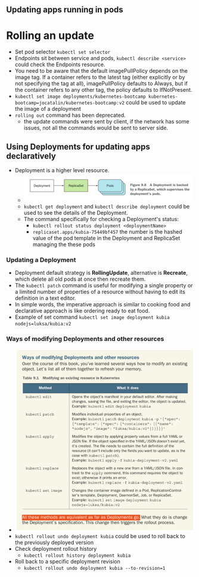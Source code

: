 ## Updating apps running in pods
# Rolling an update
* Set pod selector `kubectl set selector` 
* Endpoints sit between service and pods, `kubectl describe <service>` could check the Endpoints resource.
* You need to be aware that the default imagePullPolicy depends on the image tag. If a container refers to the latest tag (either explicitly or by not specifying the tag at all), imagePullPolicy defaults to Always, but if the container refers to any other tag, the policy defaults to IfNotPresent.
* `kubectl set image deployments/kubernetes-bootcamp kubernetes-bootcamp=jocatalin/kubernetes-bootcamp:v2` could be used to update the image of a deployment
* `rolling out` command has been deprecated.
  * the update commands were sent by client, if the network has some issues, not all the commands would be sent to server side.
## Using Deployments for updating apps declaratively
* Deployment is a higher level resource.
  * ![](2022-12-28-20-42-00.png)
  * `kubectl get deployment` and `kubectl describe deployment` could be used to see the details of the Deployment.
  * The command specifically for checking a Deployment's status:
    * `kubectl rollout status deployment <deploymentName>`
    * `replicaset.apps/kubia-75449bf457` the number is the hashed value of the pod template in the Deployment and ReplicaSet managing the these pods
### Updating a Deployment
* Deployment default strategy is **RollingUpdate**, alternative is **Recreate**, which delete all old pods at once then recreate them.
* The `kubectl patch` command is useful for modifying a single property or a limited number of properties of a resource without having to edit its definition in a text editor.
* In simple words, the imperative approach is similar to cooking food and declarative approach is like ordering ready to eat food.
* Example of set command `kubectl set image deployment kubia nodejs=luksa/kubia:v2`
### Ways of modifying Deployments and other resources
* ![](2022-12-28-23-40-59.png)
* `kubectl rollout undo deployment kubia` could be used to roll back to the previously deployed version
* Check deployment rollout history
  * `kubectl rollout history deployment kubia`
* Roll back to a specific deployment revision
  * `kubectl rollout undo deployment kubia --to-revision=1`